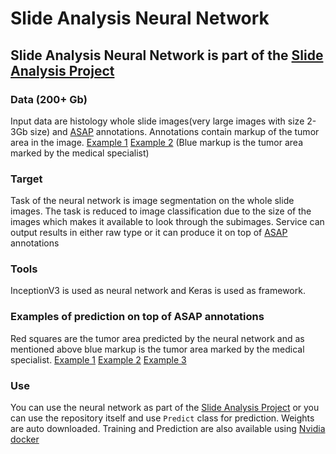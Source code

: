 # Slide Analysis Neural Network
## Slide Analysis Neural Network is part of the [Slide Analysis Project](https://github.com/Vozf/slide_analysis_web)
### Data (200+ Gb)
Input data are histology whole slide images(very large images with size 2-3Gb size) and [ASAP](https://github.com/computationalpathologygroup/ASAP) annotations. Annotations contain markup of the tumor area in the image. [Example 1](https://vk.com/doc98389977_467637803) [Example 2](https://vk.com/doc98389977_467638031) (Blue markup is the tumor area marked by the medical specialist)

### Target 
Task of the neural network is image segmentation on the whole slide images. The task is reduced to image classification due to the size of the images which makes it available to look through the subimages. Service can output results in either raw type or it can produce it on top of [ASAP](https://github.com/computationalpathologygroup/ASAP) annotations 
### Tools
InceptionV3 is used as neural network and Keras is used as framework. 
### Examples of prediction on top of ASAP annotations
Red squares are the tumor area predicted by the neural network and as mentioned above blue markup is the tumor area marked by the medical specialist.
[Example 1](https://vk.com/doc98389977_467638148)
[Example 2](https://vk.com/doc98389977_467638149)
[Example 3](https://vk.com/doc98389977_467638496)
### Use
You can use the neural network as part of the [Slide Analysis Project](https://github.com/Vozf/slide_analysis_web) or you can use the repository itself and use `Predict` class for prediction. Weights are auto downloaded.
Training and Prediction are also available using [Nvidia docker](https://github.com/NVIDIA/nvidia-docker)
